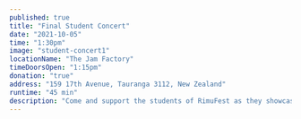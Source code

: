 ```yaml
---
published: true
title: "Final Student Concert"
date: "2021-10-05"
time: "1:30pm"
image: "student-concert1" 
locationName: "The Jam Factory"
timeDoorsOpen: "1:15pm"
donation: "true"
address: "159 17th Avenue, Tauranga 3112, New Zealand"
runtime: "45 min"
description: "Come and support the students of RimuFest as they showcase their hard work from this year's holiday programme. Students will be featured in the Viola ensemble led by Donald Maurice and in solo."
---
```

